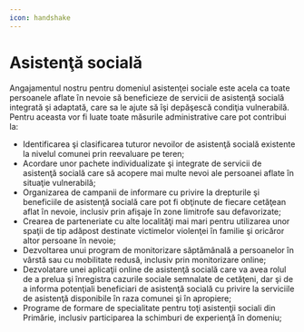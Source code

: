 ```yaml
---
icon: handshake
---
```


# Asistenţă socială

Angajamentul nostru pentru domeniul asistenţei sociale este acela ca toate persoanele aflate ȋn nevoie să beneficieze de servicii de asistenţă socială integrată şi adaptată, care sa le ajute să ȋşi depăşescă condiţia vulnerabilă. Pentru aceasta vor fi luate toate măsurile administrative care pot contribui la:

- Identificarea şi clasificarea tuturor nevoilor de asistenţă socială existente la nivelul comunei prin reevaluare pe teren;
- Acordare unor pachete individualizate şi integrate de servicii de asistenţă socială care să acopere mai multe nevoi ale persoanei aflate ȋn situaţie vulnerabilă;
- Organizarea de campanii de informare cu privire la drepturile şi beneficiile de asistenţă socială care pot fi obţinute de fiecare cetăţean aflat ȋn nevoie, inclusiv prin afişaje ȋn zone limitrofe sau defavorizate;
- Crearea de parteneriate cu alte localităţi mai mari pentru utilizarea unor spaţii de tip adăpost destinate victimelor violenţei ȋn familie şi oricăror altor persoane ȋn nevoie;
- Dezvoltarea unui program de monitorizare săptămânală a persoanelor ȋn vârstă sau cu mobilitate redusă, inclusiv prin monitorizare online;
- Dezvolatare unei aplicaţii online de asistenţă socială care va avea rolul de a prelua şi ȋnregistra cazurile sociale semnalate de cetăţeni, dar şi de a informa potenţiali beneficiari de asistenţă socială cu privire la serviciile de asistenţă disponibile ȋn raza comunei şi ȋn apropiere;
- Programe de formare de specialitate pentru toţi asistenţii sociali din Primărie, inclusiv participarea la schimburi de experienţă ȋn domeniu;
